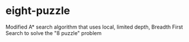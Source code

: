 # eight-puzzle
Modified A* search algorithm that uses local, limited depth, Breadth First Search to solve the "8 puzzle" problem
